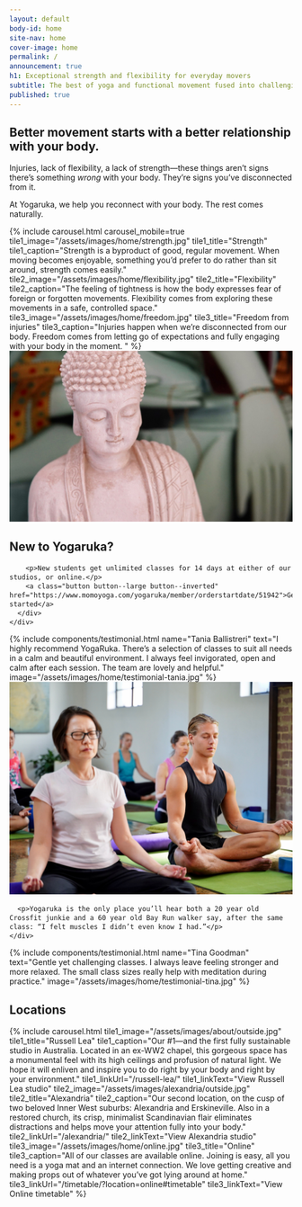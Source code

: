 ```yaml
---
layout: default
body-id: home
site-nav: home
cover-image: home
permalink: /
announcement: true
h1: Exceptional strength and flexibility for everyday movers
subtitle: The best of yoga and functional movement fused into challenging yet accessible classes. Located in Alexandria, Russell Lea, and online.
published: true
---
```


<div class="Home">
  <section>
    <div class="Home-intro">
      <h2>Better movement starts with a better relationship with your body.</h2>
      <div class="container container--md">
        <p>Injuries, lack of flexibility, a lack of strength—these things aren’t signs there’s something <em>wrong</em> with your body. They’re signs you’ve disconnected from it.</p>
        <p>At Yogaruka, we help you reconnect with your body. The rest comes naturally.</p>
      </div>
    </div>
  </section>

  <section>
    {% include carousel.html carousel_mobile=true tile1_image="/assets/images/home/strength.jpg" tile1_title="Strength" tile1_caption="Strength is a byproduct of good, regular movement. When moving becomes enjoyable, something you’d prefer to do rather than sit around, strength comes easily." tile2_image="/assets/images/home/flexibility.jpg" tile2_title="Flexibility" tile2_caption="The feeling of tightness is how the body expresses fear of foreign or forgotten movements. Flexibility comes from exploring these movements in a safe, controlled space." tile3_image="/assets/images/home/freedom.jpg" tile3_title="Freedom from injuries" tile3_caption="Injuries happen when we’re disconnected from our body. Freedom comes from letting go of expectations and fully engaging with your body in the moment. " %}
  </section>

  <section>
    <div class="Home-banner">
      <img src="/assets/images/home/callout.jpg">
      <div>
        <h2>New to Yogaruka?</h2>

        <p>New students get unlimited classes for 14 days at either of our studios, or online.</p>
        <a class="button button--large button--inverted" href="https://www.momoyoga.com/yogaruka/member/orderstartdate/51942">Get started</a>
      </div>
    </div>
  </section>

  <section>
    {% include components/testimonial.html name="Tania Ballistreri" text="I highly recommend YogaRuka. There’s a selection of classes to suit all needs in a calm and beautiful environment. I always feel invigorated, open and calm after each session. The team are lovely and helpful." image="/assets/images/home/testimonial-tania.jpg" %}
  </section>

  <section>
    <div class="Home-sideBySide">
      <div>
        <img src="/assets/images/home/junkies.jpg">  
      </div>

      <p>Yogaruka is the only place you’ll hear both a 20 year old Crossfit junkie and a 60 year old Bay Run walker say, after the same class: “I felt muscles I didn’t even know I had.”</p>
    </div>
  </section>

  <section>
    {% include components/testimonial.html name="Tina Goodman" text="Gentle yet challenging classes. I always leave feeling stronger and more relaxed. The small class sizes really help with meditation during practice." image="/assets/images/home/testimonial-tina.jpg" %}
  </section>

  <section>
    <h2>Locations</h2>
    {% include carousel.html tile1_image="/assets/images/about/outside.jpg" tile1_title="Russell Lea" tile1_caption="Our #1—and the first fully sustainable studio in Australia. Located in an ex-WW2 chapel, this gorgeous space has a monumental feel with its high ceilings and profusion of natural light. We hope it will enliven and inspire you to do right by your body and right by your environment." tile1_linkUrl="/russell-lea/" tile1_linkText="View Russell Lea studio" tile2_image="/assets/images/alexandria/outside.jpg" tile2_title="Alexandria" tile2_caption="Our second location, on the cusp of two beloved Inner West suburbs: Alexandria and Erskineville. Also in a restored church, its crisp, minimalist Scandinavian flair eliminates distractions and helps move your attention fully into your body." tile2_linkUrl="/alexandria/" tile2_linkText="View Alexandria studio" tile3_image="/assets/images/home/online.jpg" tile3_title="Online" tile3_caption="All of our classes are available online. Joining is easy, all you need is a yoga mat and an internet connection. We love getting creative and making props out of whatever you’ve got lying around at home." tile3_linkUrl="/timetable/?location=online#timetable" tile3_linkText="View Online timetable" %}
  </section>
</div>